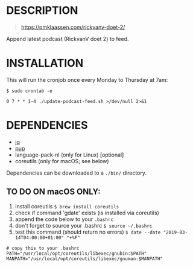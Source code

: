# DESCRIPTION

> https://pmklaassen.com/rickvanv-doet-2/

Append latest podcast (RickvanV doet 2) to feed.

# INSTALLATION

This will run the cronjob once every Monday to Thursday at 7am:

```
$ sudo crontab -e

0 7 * * 1-4 ./update-podcast-feed.sh >/dev/null 2>&1
```

# DEPENDENCIES

- [jq](https://github.com/stedolan/jq)
- [pup](https://github.com/ericchiang/pup)
- language-pack-nl (only for Linux) [optional]
- coreutils (only for macOS; see below)

Dependencies can be downloaded to a `./bin/` directory.

## TO DO ON macOS ONLY:

1. install coreutils `$ brew install coreutils`
2. check if command 'gdate' exists (is installed via coreutils)
3. append the code below to your `.bashrc`
4. don't forget to source your .bashrc `$ source ~/.bashrc`
5. test this command (should return no errors) `$ date --date "2019-03-14T04:00:00+01:00" "+%F"`

```
# copy this to your .bashrc
PATH="/usr/local/opt/coreutils/libexec/gnubin:$PATH"
MANPATH="/usr/local/opt/coreutils/libexec/gnuman:$MANPATH"
```
